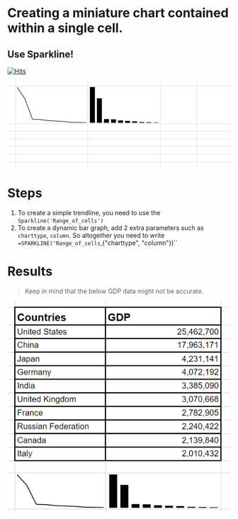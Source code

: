 # Creating a miniature chart contained within a single cell.

## Use Sparkline!

[![Hits](https://hits.seeyoufarm.com/api/count/incr/badge.svg?url=https%3A%2F%2Fgithub.com%2FTanu-N-Prabhu%2FTechIsEasy%2Fblob%2Fmain%2FSparkline.md&count_bg=%2379C83D&title_bg=%23555555&icon=&icon_color=%23E7E7E7&title=hits&edge_flat=false)](https://hits.seeyoufarm.com)

![Img](https://github.com/Tanu-N-Prabhu/TechIsEasy/blob/main/Img/sparkline.PNG)

# Steps

1. To create a simple trendline, you need to use the `Sparkline('Range_of_cells')`
2. To create a dynamic bar graph, add 2 extra parameters such as `charttype`, `column`. So altogether you need to write `=SPARKLINE('Range_of_cells`,{"charttype", "column"})``

# Results

> Keep in mind that the below GDP data might not be accurate.

![Img](https://github.com/Tanu-N-Prabhu/TechIsEasy/blob/main/Img/sparklineresult.PNG)
